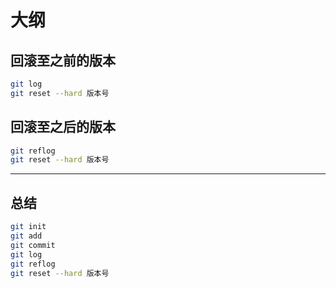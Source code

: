 # 大纲

## 回滚至之前的版本

```bash
git log
git reset --hard 版本号
```

## 回滚至之后的版本

```bash
git reflog
git reset --hard 版本号
```

---

## 总结

```bash
git init
git add
git commit
git log
git reflog
git reset --hard 版本号
```
